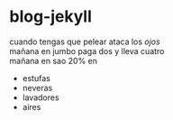 # blog-jekyll
cuando tengas que pelear ataca los _ojos_  
mañana en jumbo paga dos y lleva cuatro  
mañana en sao 20% en 
* estufas 
* neveras 
* lavadores 
* aires
